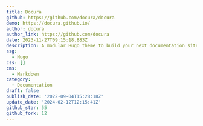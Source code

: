 ```yaml
---
title: Docura
github: https://github.com/docura/docura
demo: https://docura.github.io/
author: docura
author_link: https://github.com/docura
date: 2023-11-27T09:15:18.883Z
description: A modular Hugo theme to build your next documentation site
ssg:
  - Hugo
css: []
cms:
  - Markdown
category:
  - Documentation
draft: false
publish_date: '2022-09-04T15:28:18Z'
update_date: '2024-02-12T12:15:41Z'
github_star: 55
github_fork: 12
---
```


